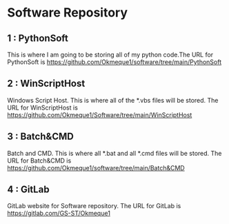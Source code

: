 # Software Repository

## 1 : PythonSoft

This is where I am going to be storing all of my python code.The URL for PythonSoft is https://github.com/Okmeque1/software/tree/main/PythonSoft

## 2 : WinScriptHost

Windows Script Host. This is where all of the *.vbs files will be stored. The URL for WinScriptHost is https://github.com/Okmeque1/Software/tree/main/WinScriptHost

## 3 : Batch&CMD

Batch and CMD. This is where all *.bat and all *.cmd files will be stored. The URL for Batch&CMD is
https://github.com/Okmeque1/software/tree/main/Batch&CMD

## 4 : GitLab 

GitLab website for Software repository. The URL for GitLab is https://gitlab.com/GS-ST/Okmeque1
